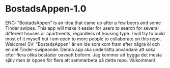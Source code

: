 # BostadsAppen-1.0
ENG: "BostadsAppen" is an idea that came up after a few beers and some Tinder swipes. This app will make it easier for users to search for several different houses or apartments, regardless of housing type. I will try to build most of it myself but I am open to more people to collaborate on this repo. Welcome!   SV: "BostadsAppen" är en ide som kom fram efter några öl och en del Tinder-swipeande. Denna app ska underlätta användare att söka efter flera olika bostäder oavsett boform. Jag kommer att bygga det mesta själv men är öppen för flera att sammarbeta på detta repo. Välkommen!
